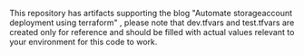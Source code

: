 This repository has artifacts supporting the blog "Automate storageaccount deployment using terraform" , please note that dev.tfvars and test.tfvars are created only for reference and should be filled with actual values relevant to your environment for this code to work.